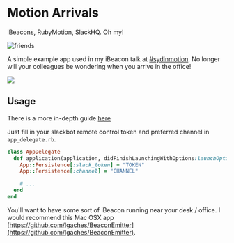 # Motion Arrivals

iBeacons, RubyMotion, SlackHQ. Oh my!

![friends](http://media.giphy.com/media/SKhNHgpJzthII/giphy.gif)


A simple example app used in my iBeacon talk at [#sydinmotion](http://sydinmotion.com). No longer will your colleagues be wondering when you arrive in the office!

![](http://c.willrax.com/USha/2014-03-16%2013_02_15.gif)

## Usage

There is a more in-depth guide [here](https://github.com/willrax/motion-arrivals/wiki/Setup-and-Usage)

Just fill in your slackbot remote control token and preferred channel in `app_delegate.rb`.

```ruby
class AppDelegate
  def application(application, didFinishLaunchingWithOptions:launchOptions)
    App::Persistence[:slack_token] = "TOKEN"
    App::Persistence[:channel] = "CHANNEL"

    # ...
  end
end
```

You'll want to have some sort of iBeacon running near your desk / office. I would recommend this Mac OSX app [https://github.com/lgaches/BeaconEmitter](https://github.com/lgaches/BeaconEmitter).
